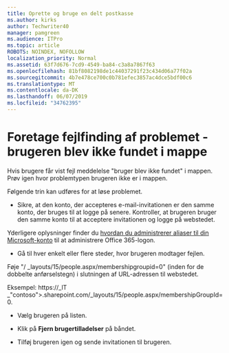 ```yaml
---
title: Oprette og bruge en delt postkasse
ms.author: kirks
author: Techwriter40
manager: pamgreen
ms.audience: ITPro
ms.topic: article
ROBOTS: NOINDEX, NOFOLLOW
localization_priority: Normal
ms.assetid: 63f7d676-7cd9-4549-ba84-c3a8a7867f63
ms.openlocfilehash: 81bf8082198de1c44037291f23c434d06a77f02a
ms.sourcegitcommit: 4b7e478ce700c0b781efec3857ac4dce5bdf00c6
ms.translationtype: MT
ms.contentlocale: da-DK
ms.lasthandoff: 06/07/2019
ms.locfileid: "34762395"
---
```

# <a name="troubleshoot-issue---user-not-found-in-directory"></a>Foretage fejlfinding af problemet - brugeren blev ikke fundet i mappe

Hvis brugere får vist fejl meddelelse "bruger blev ikke fundet" i mappen. Prøv igen hvor problemtypen brugeren ikke er i mappen.

Følgende trin kan udføres for at løse problemet.

- Sikre, at den konto, der accepteres e-mail-invitationen er den samme konto, der bruges til at logge på senere. Kontroller, at brugeren bruger den samme konto til at acceptere invitationen og logge på webstedet. 

Yderligere oplysninger finder du [hvordan du administrerer aliaser til din Microsoft-konto</a> til at administrere Office 365-logon](https://support.microsoft.com/help/12407/microsoft-account-how-to-manage-aliases). 

- Gå til hver enkelt eller flere steder, hvor brugeren modtager fejlen. 

Føje "/ _layouts/15/people.aspx/membershipgroupid=0" (inden for de dobbelte anførselstegn) i slutningen af URL-adressen til webstedet. 

Eksempel: https://_lT _"contoso">.sharepoint.com/_layouts/15/people.aspx/membershipGroupId=0.

- Vælg brugeren på listen.

- Klik på **Fjern brugertilladelser** på båndet. 
-  Tilføj brugeren igen og sende invitationen til brugeren.

